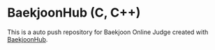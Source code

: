 # BaekjoonHub (C, C++)
This is a auto push repository for Baekjoon Online Judge created with [BaekjoonHub](https://github.com/BaekjoonHub/BaekjoonHub).
